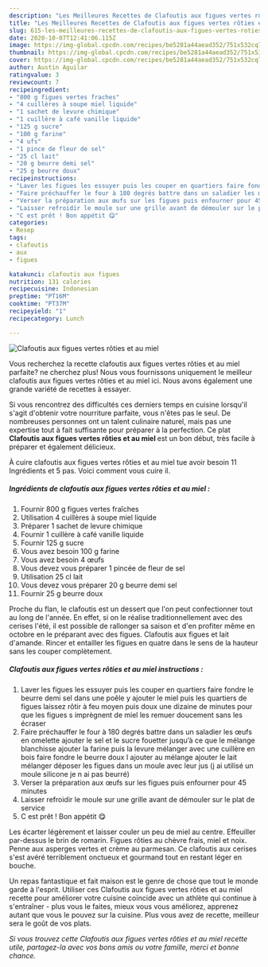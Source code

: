 ```yaml
---
description: "Les Meilleures Recettes de Clafoutis aux figues vertes rôties et au miel"
title: "Les Meilleures Recettes de Clafoutis aux figues vertes rôties et au miel"
slug: 615-les-meilleures-recettes-de-clafoutis-aux-figues-vertes-roties-et-au-miel
date: 2020-10-07T12:41:06.115Z
image: https://img-global.cpcdn.com/recipes/be5281a44aead352/751x532cq70/clafoutis-aux-figues-vertes-roties-et-au-miel-photo-principale-de-la-recette.jpg
thumbnail: https://img-global.cpcdn.com/recipes/be5281a44aead352/751x532cq70/clafoutis-aux-figues-vertes-roties-et-au-miel-photo-principale-de-la-recette.jpg
cover: https://img-global.cpcdn.com/recipes/be5281a44aead352/751x532cq70/clafoutis-aux-figues-vertes-roties-et-au-miel-photo-principale-de-la-recette.jpg
author: Austin Aguilar
ratingvalue: 3
reviewcount: 7
recipeingredient:
- "800 g figues vertes fraches"
- "4 cuillères à soupe miel liquide"
- "1 sachet de levure chimique"
- "1 cuillère à café vanille liquide"
- "125 g sucre"
- "100 g farine"
- "4 ufs"
- "1 pince de fleur de sel"
- "25 cl lait"
- "20 g beurre demi sel"
- "25 g beurre doux"
recipeinstructions:
- "Laver les figues les essuyer puis les couper en quartiers faire fondre le beurre demi sel dans une poêle y ajouter le miel puis les quartiers de figues laissez rôtir à feu moyen puis doux une dizaine de minutes pour que les figues s imprègnent de miel les remuer doucement sans les écraser"
- "Faire préchauffer le four à 180 degrés battre dans un saladier les œufs en omelette ajouter le sel et le sucre fouetter jusqu’à ce que le mélange blanchisse ajouter la farine puis la levure mélanger avec une cuillère en bois faire fondre le beurre doux l ajouter au mélange ajouter le lait mélanger déposer les figues dans un moule avec leur jus (j ai utilisé un moule silicone je n ai pas beurré)"
- "Verser la préparation aux œufs sur les figues puis enfourner pour 45 minutes"
- "Laisser refroidir le moule sur une grille avant de démouler sur le plat de service"
- "C est prêt ! Bon appétit 😋"
categories:
- Resep
tags:
- clafoutis
- aux
- figues

katakunci: clafoutis aux figues 
nutrition: 131 calories
recipecuisine: Indonesian
preptime: "PT16M"
cooktime: "PT37M"
recipeyield: "1"
recipecategory: Lunch

---
```



![Clafoutis aux figues vertes rôties et au miel](https://img-global.cpcdn.com/recipes/be5281a44aead352/751x532cq70/clafoutis-aux-figues-vertes-roties-et-au-miel-photo-principale-de-la-recette.jpg)

Vous recherchez la recette clafoutis aux figues vertes rôties et au miel parfaite? ne cherchez plus! Nous vous fournissons uniquement le meilleur clafoutis aux figues vertes rôties et au miel ici. Nous avons également une grande variété de recettes à essayer.

Si vous rencontrez des difficultés ces derniers temps en cuisine lorsqu'il s'agit d'obtenir votre nourriture parfaite, vous n'êtes pas le seul. De nombreuses personnes ont un talent culinaire naturel, mais pas une expertise tout à fait suffisante pour préparer à la perfection. Ce plat <strong> Clafoutis aux figues vertes rôties et au miel </strong> est un bon début, très facile à préparer et également délicieux.

<!--inarticleads1-->

À cuire clafoutis aux figues vertes rôties et au miel tue avoir besoin 11 Ingrédients et 5 pas. Voici comment vous cuire il.

##### Ingrédients de clafoutis aux figues vertes rôties et au miel :

1. Fournir 800 g figues vertes fraîches
1. Utilisation 4 cuillères à soupe miel liquide
1. Préparer 1 sachet de levure chimique
1. Fournir 1 cuillère à café vanille liquide
1. Fournir 125 g sucre
1. Vous avez besoin 100 g farine
1. Vous avez besoin 4 œufs
1. Vous devez vous préparer 1 pincée de fleur de sel
1. Utilisation 25 cl lait
1. Vous devez vous préparer 20 g beurre demi sel
1. Fournir 25 g beurre doux


Proche du flan, le clafoutis est un dessert que l&#39;on peut confectionner tout au long de l&#39;année. En effet, si on le réalise traditionnellement avec des cerises l&#39;été, il est possible de rallonger sa saison et d&#39;en profiter même en octobre en le préparant avec des figues. Clafoutis aux figues et lait d&#39;amande. Rincer et entailler les figues en quatre dans le sens de la hauteur sans les couper complètement. 

<!--inarticleads2-->

##### Clafoutis aux figues vertes rôties et au miel instructions :

1. Laver les figues les essuyer puis les couper en quartiers faire fondre le beurre demi sel dans une poêle y ajouter le miel puis les quartiers de figues laissez rôtir à feu moyen puis doux une dizaine de minutes pour que les figues s imprègnent de miel les remuer doucement sans les écraser
1. Faire préchauffer le four à 180 degrés battre dans un saladier les œufs en omelette ajouter le sel et le sucre fouetter jusqu’à ce que le mélange blanchisse ajouter la farine puis la levure mélanger avec une cuillère en bois faire fondre le beurre doux l ajouter au mélange ajouter le lait mélanger déposer les figues dans un moule avec leur jus (j ai utilisé un moule silicone je n ai pas beurré)
1. Verser la préparation aux œufs sur les figues puis enfourner pour 45 minutes
1. Laisser refroidir le moule sur une grille avant de démouler sur le plat de service
1. C est prêt ! Bon appétit 😋


Les écarter légèrement et laisser couler un peu de miel au centre. Effeuiller par-dessus le brin de romarin. Figues rôties au chèvre frais, miel et noix. Penne aux asperges vertes et crème au parmesan. Ce clafoutis aux cerises s&#39;est avéré terriblement onctueux et gourmand tout en restant léger en bouche. 

<!--inarticleads1-->

<p>
Un repas fantastique et fait maison est le genre de chose que tout le monde garde à l'esprit. Utiliser ces Clafoutis aux figues vertes rôties et au miel recette pour améliorer votre cuisine coïncide avec un athlète qui continue à s'entraîner - plus vous le faites, mieux vous vous améliorez, apprenez autant que vous le pouvez sur la cuisine. Plus vous avez de recette, meilleur sera le goût de vos plats.
</p>

<p>
<i>Si vous trouvez cette Clafoutis aux figues vertes rôties et au miel recette utile, partagez-la avec vos bons amis ou votre famille, merci et bonne chance.</i>
</p>

